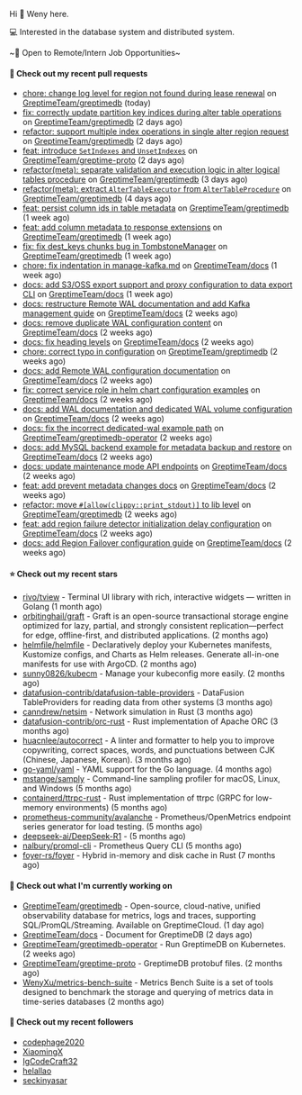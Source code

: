 Hi 👋 Weny here.

💻 Interested in the database system and distributed system.

~🍺 Open to Remote/Intern Job Opportunities~

#### 🔨 Check out my recent pull requests

- [chore: change log level for region not found during lease renewal](https://github.com/GreptimeTeam/greptimedb/pull/6513) on [GreptimeTeam/greptimedb](https://github.com/GreptimeTeam/greptimedb) (today)
- [fix: correctly update partition key indices during alter table operations](https://github.com/GreptimeTeam/greptimedb/pull/6494) on [GreptimeTeam/greptimedb](https://github.com/GreptimeTeam/greptimedb) (2 days ago)
- [refactor: support multiple index operations in single alter region request](https://github.com/GreptimeTeam/greptimedb/pull/6487) on [GreptimeTeam/greptimedb](https://github.com/GreptimeTeam/greptimedb) (2 days ago)
- [feat: introduce `SetIndexes` and `UnsetIndexes`](https://github.com/GreptimeTeam/greptime-proto/pull/253) on [GreptimeTeam/greptime-proto](https://github.com/GreptimeTeam/greptime-proto) (2 days ago)
- [refactor(meta): separate validation and execution logic in alter logical tables procedure](https://github.com/GreptimeTeam/greptimedb/pull/6478) on [GreptimeTeam/greptimedb](https://github.com/GreptimeTeam/greptimedb) (3 days ago)
- [refactor(meta): extract `AlterTableExecutor` from `AlterTableProcedure`](https://github.com/GreptimeTeam/greptimedb/pull/6470) on [GreptimeTeam/greptimedb](https://github.com/GreptimeTeam/greptimedb) (4 days ago)
- [feat: persist column ids in table metadata](https://github.com/GreptimeTeam/greptimedb/pull/6457) on [GreptimeTeam/greptimedb](https://github.com/GreptimeTeam/greptimedb) (1 week ago)
- [feat: add column metadata to response extensions](https://github.com/GreptimeTeam/greptimedb/pull/6451) on [GreptimeTeam/greptimedb](https://github.com/GreptimeTeam/greptimedb) (1 week ago)
- [fix: fix dest_keys chunks bug in TombstoneManager](https://github.com/GreptimeTeam/greptimedb/pull/6432) on [GreptimeTeam/greptimedb](https://github.com/GreptimeTeam/greptimedb) (1 week ago)
- [chore: fix indentation in manage-kafka.md](https://github.com/GreptimeTeam/docs/pull/1898) on [GreptimeTeam/docs](https://github.com/GreptimeTeam/docs) (1 week ago)
- [docs: add S3/OSS export support and proxy configuration to data export CLI](https://github.com/GreptimeTeam/docs/pull/1896) on [GreptimeTeam/docs](https://github.com/GreptimeTeam/docs) (1 week ago)
- [docs: restructure Remote WAL documentation and add Kafka management guide](https://github.com/GreptimeTeam/docs/pull/1892) on [GreptimeTeam/docs](https://github.com/GreptimeTeam/docs) (2 weeks ago)
- [docs: remove duplicate WAL configuration content](https://github.com/GreptimeTeam/docs/pull/1889) on [GreptimeTeam/docs](https://github.com/GreptimeTeam/docs) (2 weeks ago)
- [docs: fix heading levels](https://github.com/GreptimeTeam/docs/pull/1888) on [GreptimeTeam/docs](https://github.com/GreptimeTeam/docs) (2 weeks ago)
- [chore: correct typo in configuration](https://github.com/GreptimeTeam/greptimedb/pull/6411) on [GreptimeTeam/greptimedb](https://github.com/GreptimeTeam/greptimedb) (2 weeks ago)
- [docs: add Remote WAL configuration documentation](https://github.com/GreptimeTeam/docs/pull/1887) on [GreptimeTeam/docs](https://github.com/GreptimeTeam/docs) (2 weeks ago)
- [fix: correct service role in helm chart configuration examples](https://github.com/GreptimeTeam/docs/pull/1881) on [GreptimeTeam/docs](https://github.com/GreptimeTeam/docs) (2 weeks ago)
- [docs: add WAL documentation and dedicated WAL volume configuration](https://github.com/GreptimeTeam/docs/pull/1880) on [GreptimeTeam/docs](https://github.com/GreptimeTeam/docs) (2 weeks ago)
- [docs: fix the incorrect dedicated-wal example path](https://github.com/GreptimeTeam/greptimedb-operator/pull/312) on [GreptimeTeam/greptimedb-operator](https://github.com/GreptimeTeam/greptimedb-operator) (2 weeks ago)
- [docs: add MySQL backend example for metadata backup and restore](https://github.com/GreptimeTeam/docs/pull/1875) on [GreptimeTeam/docs](https://github.com/GreptimeTeam/docs) (2 weeks ago)
- [docs: update maintenance mode API endpoints](https://github.com/GreptimeTeam/docs/pull/1874) on [GreptimeTeam/docs](https://github.com/GreptimeTeam/docs) (2 weeks ago)
- [feat: add prevent metadata changes docs](https://github.com/GreptimeTeam/docs/pull/1873) on [GreptimeTeam/docs](https://github.com/GreptimeTeam/docs) (2 weeks ago)
- [refactor: move `#[allow(clippy::print_stdout)]` to lib level](https://github.com/GreptimeTeam/greptimedb/pull/6398) on [GreptimeTeam/greptimedb](https://github.com/GreptimeTeam/greptimedb) (2 weeks ago)
- [feat: add region failure detector initialization delay configuration](https://github.com/GreptimeTeam/docs/pull/1868) on [GreptimeTeam/docs](https://github.com/GreptimeTeam/docs) (2 weeks ago)
- [docs: add Region Failover configuration guide](https://github.com/GreptimeTeam/docs/pull/1866) on [GreptimeTeam/docs](https://github.com/GreptimeTeam/docs) (2 weeks ago)

#### ⭐ Check out my recent stars

- [rivo/tview](https://github.com/rivo/tview) - Terminal UI library with rich, interactive widgets — written in Golang (1 month ago)
- [orbitinghail/graft](https://github.com/orbitinghail/graft) - Graft is an open-source transactional storage engine optimized for lazy, partial, and strongly consistent replication—perfect for edge, offline-first, and distributed applications. (2 months ago)
- [helmfile/helmfile](https://github.com/helmfile/helmfile) - Declaratively deploy your Kubernetes manifests, Kustomize configs, and Charts as Helm releases. Generate all-in-one manifests for use with ArgoCD. (2 months ago)
- [sunny0826/kubecm](https://github.com/sunny0826/kubecm) - Manage your kubeconfig more easily. (2 months ago)
- [datafusion-contrib/datafusion-table-providers](https://github.com/datafusion-contrib/datafusion-table-providers) - DataFusion TableProviders for reading data from other systems (3 months ago)
- [canndrew/netsim](https://github.com/canndrew/netsim) - Network simulation in Rust (3 months ago)
- [datafusion-contrib/orc-rust](https://github.com/datafusion-contrib/orc-rust) - Rust implementation of Apache ORC (3 months ago)
- [huacnlee/autocorrect](https://github.com/huacnlee/autocorrect) - A linter and formatter to help you to improve copywriting, correct spaces, words, and punctuations between CJK (Chinese, Japanese, Korean). (3 months ago)
- [go-yaml/yaml](https://github.com/go-yaml/yaml) - YAML support for the Go language. (4 months ago)
- [mstange/samply](https://github.com/mstange/samply) - Command-line sampling profiler for macOS, Linux, and Windows (5 months ago)
- [containerd/ttrpc-rust](https://github.com/containerd/ttrpc-rust) - Rust implementation of ttrpc (GRPC for low-memory environments) (5 months ago)
- [prometheus-community/avalanche](https://github.com/prometheus-community/avalanche) - Prometheus/OpenMetrics endpoint series generator for load testing. (5 months ago)
- [deepseek-ai/DeepSeek-R1](https://github.com/deepseek-ai/DeepSeek-R1) -  (5 months ago)
- [nalbury/promql-cli](https://github.com/nalbury/promql-cli) - Prometheus Query CLI (5 months ago)
- [foyer-rs/foyer](https://github.com/foyer-rs/foyer) - Hybrid in-memory and disk cache in Rust (7 months ago)

#### 👷 Check out what I'm currently working on

- [GreptimeTeam/greptimedb](https://github.com/GreptimeTeam/greptimedb) - Open-source, cloud-native, unified observability database for metrics, logs and traces, supporting SQL/PromQL/Streaming. Available on GreptimeCloud. (1 day ago)
- [GreptimeTeam/docs](https://github.com/GreptimeTeam/docs) - Document for GreptimeDB (2 days ago)
- [GreptimeTeam/greptimedb-operator](https://github.com/GreptimeTeam/greptimedb-operator) - Run GreptimeDB on Kubernetes. (2 weeks ago)
- [GreptimeTeam/greptime-proto](https://github.com/GreptimeTeam/greptime-proto) - GreptimeDB protobuf files. (2 months ago)
- [WenyXu/metrics-bench-suite](https://github.com/WenyXu/metrics-bench-suite) - Metrics Bench Suite is a set of tools designed to benchmark the storage and querying of metrics data in time-series databases (2 months ago)

#### 👯 Check out my recent followers

- [codephage2020](https://github.com/codephage2020)
- [XiaomingX](https://github.com/XiaomingX)
- [IgCodeCraft32](https://github.com/IgCodeCraft32)
- [helallao](https://github.com/helallao)
- [seckinyasar](https://github.com/seckinyasar)



